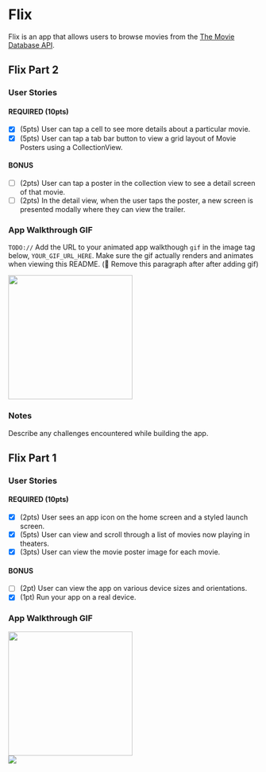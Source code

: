 # Flix

Flix is an app that allows users to browse movies from the [The Movie Database API](http://docs.themoviedb.apiary.io/#).

## Flix Part 2

### User Stories

#### REQUIRED (10pts)
- [x] (5pts) User can tap a cell to see more details about a particular movie.
- [x] (5pts) User can tap a tab bar button to view a grid layout of Movie Posters using a CollectionView.

#### BONUS
- [ ] (2pts) User can tap a poster in the collection view to see a detail screen of that movie.
- [ ] (2pts) In the detail view, when the user taps the poster, a new screen is presented modally where they can view the trailer.

### App Walkthrough GIF
`TODO://` Add the URL to your animated app walkthough `gif` in the image tag below, `YOUR_GIF_URL_HERE`. Make sure the gif actually renders and animates when viewing this README. (🚫 Remove this paragraph after after adding gif)

<img src="https://media.giphy.com/media/GbThxrpiBTVjhL4YEu/giphy.gif" width=250><br>

### Notes
Describe any challenges encountered while building the app.

## Flix Part 1

### User Stories

#### REQUIRED (10pts)
- [X] (2pts) User sees an app icon on the home screen and a styled launch screen.
- [X] (5pts) User can view and scroll through a list of movies now playing in theaters.
- [X] (3pts) User can view the movie poster image for each movie.

#### BONUS
- [ ] (2pt) User can view the app on various device sizes and orientations.
- [X] (1pt) Run your app on a real device.

### App Walkthrough GIF
<img src="https://giphy.com/gifs/CQpb3G7CHHLYWFvWVA/html5" width=250><br>
![](https://giphy.com/gifs/CQpb3G7CHHLYWFvWVA/html5)
